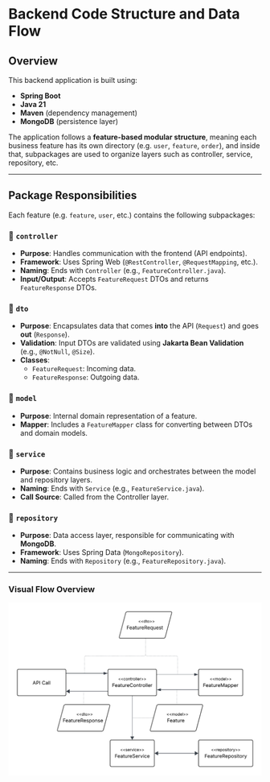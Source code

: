 # Backend Code Structure and Data Flow

## Overview

This backend application is built using:

- **Spring Boot**
- **Java 21**
- **Maven** (dependency management)
- **MongoDB** (persistence layer)

The application follows a **feature-based modular structure**, meaning each business feature has its own directory (e.g. `user`, `feature`, `order`), and inside that, subpackages are used to organize layers such as controller, service, repository, etc.

---

## Package Responsibilities

Each feature (e.g. `feature`, `user`, etc.) contains the following subpackages:

### 🔹 `controller`
- **Purpose**: Handles communication with the frontend (API endpoints).
- **Framework**: Uses Spring Web (`@RestController`, `@RequestMapping`, etc.).
- **Naming**: Ends with `Controller` (e.g., `FeatureController.java`).
- **Input/Output**: Accepts `FeatureRequest` DTOs and returns `FeatureResponse` DTOs.

### 🔹 `dto`
- **Purpose**: Encapsulates data that comes **into** the API (`Request`) and goes **out** (`Response`).
- **Validation**: Input DTOs are validated using **Jakarta Bean Validation** (e.g., `@NotNull`, `@Size`).
- **Classes**:
  - `FeatureRequest`: Incoming data.
  - `FeatureResponse`: Outgoing data.

### 🔹 `model`
- **Purpose**: Internal domain representation of a feature.
- **Mapper**: Includes a `FeatureMapper` class for converting between DTOs and domain models.

### 🔹 `service`
- **Purpose**: Contains business logic and orchestrates between the model and repository layers.
- **Naming**: Ends with `Service` (e.g., `FeatureService.java`).
- **Call Source**: Called from the Controller layer.

### 🔹 `repository`
- **Purpose**: Data access layer, responsible for communicating with **MongoDB**.
- **Framework**: Uses Spring Data (`MongoRepository`).
- **Naming**: Ends with `Repository` (e.g., `FeatureRepository.java`).

---

### Visual Flow Overview

![Backend specification diagram](Backend_specification.png)